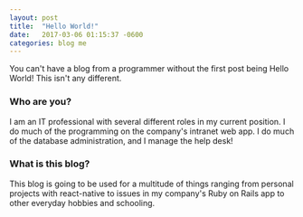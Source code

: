 ```yaml
---
layout: post
title:  "Hello World!"
date:   2017-03-06 01:15:37 -0600
categories: blog me
---
```

You can't have a blog from a programmer without the first post being Hello World! This isn't any different.

### Who are you?

I am an IT professional with several different roles in my current position. I do much of the programming on the company's intranet web app. I do much of the database administration, and I manage the help desk!

### What is this blog?

This blog is going to be used for a multitude of things ranging from personal projects with react-native to issues in my company's Ruby on Rails app to other everyday hobbies and schooling. 
